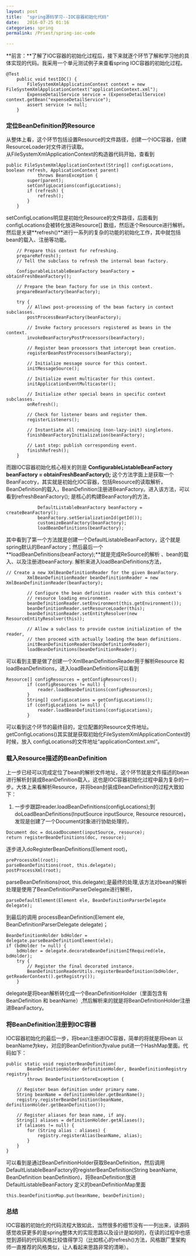 ```yaml
---
layout: post  
title:  "spring源码学习--IOC容器初始化代码"  
date:   2016-07-25 01:16  
categories: spring  
permalink: /Priest/spring-ioc-code  

---
```


**前言：**了解了IOC容器的初始化过程后，接下来就逐个环节了解和学习他的具体实现的代码。我采用一个单元测试例子来查看spring IOC容器的初始化过程。   
```
@Test
    public void testIOC() {
        FileSystemXmlApplicationContext context = new FileSystemXmlApplicationContext("applicationContext.xml");
        ExpenseDetailService service = (ExpenseDetailService) context.getBean("expenseDetailService");
        assert service != null;
    }
```

### 定位BeanDefinition的Resource  
从整体上看，这个环节包括设置Resource的文件路径，创建一个IOC容器，创建ResourceLoader对文件进行读取。  
从FileSystemXmlApplicationContext的构造器代码开始，查看到      

```
public FileSystemXmlApplicationContext(String[] configLocations, boolean refresh, ApplicationContext parent)
			throws BeansException {
		super(parent);
		setConfigLocations(configLocations);
		if (refresh) {
			refresh();
		}
	}
```
setConfigLocations明显是初始化Resource的文件路径，后面看到configLocations会被转化放进Resource[] 数组，然后逐个Resource进行解析。然后是关键**refresh()**进行一系列的复杂的功能的初始化工作，其中就包括bean的载入、注册等功能。   
 
```
	// Prepare this context for refreshing.
	prepareRefresh();
	// Tell the subclass to refresh the internal bean factory.
	
	ConfigurableListableBeanFactory beanFactory = obtainFreshBeanFactory();

	// Prepare the bean factory for use in this context.
	prepareBeanFactory(beanFactory);

	try {
		// Allows post-processing of the bean factory in context subclasses.
		postProcessBeanFactory(beanFactory);

		// Invoke factory processors registered as beans in the context.
		invokeBeanFactoryPostProcessors(beanFactory);

		// Register bean processors that intercept bean creation.
		registerBeanPostProcessors(beanFactory);

		// Initialize message source for this context.
		initMessageSource();

		// Initialize event multicaster for this context.
		initApplicationEventMulticaster();

		// Initialize other special beans in specific context subclasses.
		onRefresh();

		// Check for listener beans and register them.
		registerListeners();

		// Instantiate all remaining (non-lazy-init) singletons.
		finishBeanFactoryInitialization(beanFactory);

		// Last step: publish corresponding event.
		finishRefresh();
	}
```    

而跟IOC容器初始化核心相关的则是 **ConfigurableListableBeanFactory beanFactory = obtainFreshBeanFactory();** 这个方法字面上是获取一个BeanFacotry，其实就是初始化IOC容器，包括Resource的读取解析，BeanDefinition的载入，BeanDefinition注册进BeanFactory。进入该方法，可以看到refreshBeanFactory(); 是核心的构建BeanFactory的方法，    
  
```
			DefaultListableBeanFactory beanFactory = createBeanFactory();
			beanFactory.setSerializationId(getId());
			customizeBeanFactory(beanFactory);
			loadBeanDefinitions(beanFactory);
```    

其中看到了第一个方法就是创建一个DefaultListableBeanFactory，这个就是spring默认的BeanFactory；然后最后一个**loadBeanDefinitions(beanFactory);**就是完成ReSource的解析 、bean的载入、以及注册进beanFactory. 
解析来进入loadBeanDefinitions方法，   

```
// Create a new XmlBeanDefinitionReader for the given BeanFactory.
		XmlBeanDefinitionReader beanDefinitionReader = new XmlBeanDefinitionReader(beanFactory);

		// Configure the bean definition reader with this context's
		// resource loading environment.
		beanDefinitionReader.setEnvironment(this.getEnvironment());
		beanDefinitionReader.setResourceLoader(this);
		beanDefinitionReader.setEntityResolver(new ResourceEntityResolver(this));

		// Allow a subclass to provide custom initialization of the reader,
		// then proceed with actually loading the bean definitions.
		initBeanDefinitionReader(beanDefinitionReader);
		loadBeanDefinitions(beanDefinitionReader);
```   

可以看到主要是做了创建一个XmlBeanDefinitionReader用于解析Resource 和 loadBeanDefinitions，进入loadBeanDefinitions可以看到   

```
Resource[] configResources = getConfigResources();
		if (configResources != null) {
			reader.loadBeanDefinitions(configResources);
		}
		String[] configLocations = getConfigLocations();
		if (configLocations != null) {
			reader.loadBeanDefinitions(configLocations);
		}
```   

可以看到这个环节的最终目的，定位配置的Resource文件地址。getConfigLocations()其实就是获取初始化FileSystemXmlApplicationContext的时候，放入 configLocations的文件地址“applicationContext.xml”。    

### 载入Resource描述的BeanDefinition  
上一步已经可以完成定位了bean的解析文件地址，这个环节就是文件描述的bean进行解析封装成BeanDefinition载入，这也是IOC容器初始化过程中最为复杂的一步。大体上来看解析Resource，并将bean封装成BeanDefinition的过程大致如下：   
 1. 一步步跟踪reader.loadBeanDefinitions(configLocations);到 doLoadBeanDefinitions(InputSource inputSource, Resource resource)，发现是创建了一个Document对象进行协助处理的，
 ```
 Document doc = doLoadDocument(inputSource, resource);
 return registerBeanDefinitions(doc, resource);
 ```
 逐步进入doRegisterBeanDefinitions(Element root)，
 ```
preProcessXml(root);
parseBeanDefinitions(root, this.delegate);
postProcessXml(root);
 ```
parseBeanDefinitions(root, this.delegate);是最终的处理,该方法对bean的解析处理是使用了BeanDefinitionParserDelegate进行解析，
```
parseDefaultElement(Element ele, BeanDefinitionParserDelegate delegate);
```
到最后的调用 processBeanDefinition(Element ele, BeanDefinitionParserDelegate delegate)；
```
BeanDefinitionHolder bdHolder = delegate.parseBeanDefinitionElement(ele);
if (bdHolder != null) {
	bdHolder = delegate.decorateBeanDefinitionIfRequired(ele, bdHolder);
	try {
		// Register the final decorated instance.
		BeanDefinitionReaderUtils.registerBeanDefinition(bdHolder, getReaderContext().getRegistry());
	}
```
delegate是将bean解析转化成一个BeanDefinitionHolder（里面包含有BeanDefinition 和 beanName）,然后解析来的就是将BeanDefinitionHolder注册进BeanFactory。
### 将BeanDefinition注册到IOC容器  
IOC容器初始化的最后一步，将bean注册进IOC容器，简单的将就是将bean 以beanName为key，对应的BeanDefinition为value put进一个HashMap里面。代码如下：
```
public static void registerBeanDefinition(
		BeanDefinitionHolder definitionHolder, BeanDefinitionRegistry registry)
		throws BeanDefinitionStoreException {

	// Register bean definition under primary name.
	String beanName = definitionHolder.getBeanName();
	registry.registerBeanDefinition(beanName, definitionHolder.getBeanDefinition());

	// Register aliases for bean name, if any.
	String[] aliases = definitionHolder.getAliases();
	if (aliases != null) {
		for (String alias : aliases) {
			registry.registerAlias(beanName, alias);
		}
	}
}
```
可以看到是通过BeanDefinitionHolder获取BeanDefinition，然后调用DefaultListableBeanFactory的registerBeanDefinition(String beanName, BeanDefinition beanDefinition)，将BeanDefinition放进DefaultListableBeanFactory 定义的beanDefinitionMap里面
```
this.beanDefinitionMap.put(beanName, beanDefinition);
```

### 总结    
IOC容器的初始化的代码流程大致如此，当然很多的细节没有一一列出来，读源码感觉收获更多的是spring整体大的实现思路以及设计是如何的，在读的过程中也感觉到源码的代码风格比较值得学习（比如核心的refresh()方法，风格跟厂里架构师一直推荐的风格类似，让人看起来思路非常的清晰）。
